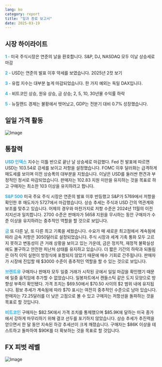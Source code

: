 ```yaml
---
lang: ko
category: report
title: "일과 종료 보고서"
date: 2025-03-19
---
```



<h2>시장 하이라이트</h2>
<strong style="color: #2caef7;">1 - </strong> 미국 주식시장은 연준의 날을 환호합니다. S&P, DJ, NASDAQ 모두 이날 상승세로 마감

<strong style="color: #2caef7;">2 - </strong> USD는 연준의 발표 이후 약세를 보였습니다. 2025년 2컷 보기

<strong style="color: #2caef7;">3 - </strong> 유럽 지수는 대부분 높게 마감되었습니다. 한 가지 예외는 독일 DAX입니다.

<strong style="color: #2caef7;">4 - </strong> 비트코인 상승, 원유 상승, 금 상승; 2, 5, 10, 30년물 수익률 하락

<strong style="color: #2caef7;">5 - </strong> 뉴질랜드 경제는 불황에서 벗어났고, GDP는 전분기 대비 0.7% 성장했습니다.



<h2>일일 가격 활동</h2>
<img src="https://markleighedu.github.io/img/Mar-2025/19-Mar-2025/price.jpg" alt="Image"/>

<h2>통찰력</h2>
<strong style="color: #2caef7;">USD 인덱스</strong> 지수는 이틀 반으로 끝난 날 상승세로 마감했다. Fed 전 발표에 따르면 USD는 103.54로 강세를 보이고 저항을 설정했습니다. FOMC 이후 달러화는 급격하게 매도세를 보이며 이전 상승폭의 대부분을 지웠습니다. 이날은 USD를 둘러싼 편견과 부정적인 정서로 마감되었습니다. 판매자는 102.83 지원 미만을 유지하는 것을 목표로 하고 구매자는 최소한 103 이상을 유지하려고 합니다.

<strong style="color: #2caef7;">S&P 500</strong> 미국 주요 주식 시장은 연준의 발표 이후 반등했고 S&P가 5769에서 저항을 확인한 후 매도자가 5727에서 마감했습니다. 상승 추세는 주식과 USD 간의 역관계와 보조를 맞추고 있습니다. 어제의 경우와 마찬가지로 저항 수준은 2024년 11월의 이전 지지선과 일치합니다. 2700 수준은 판매자가 5658 지원을 무시하는 동안 구매자가 수준 이상을 유지하려는 중추적인 역할을 할 것으로 보입니다. 

<strong style="color: #2caef7;">금</strong> 또 다른 날, 또 다른 최고 기록을 세웠습니다. 수요가 매 새로운 최고점에서 계속됨에 따라 금속 저항은 3050달러로 설정되었습니다. 주식 시장과 세계 기축 통화 모두 고르지 못하고 변동성이 큰 거래 상황을 보이고 있는 가운데, 금은 정치적, 재정적 불확실성에도 불구하고 안전한 피난처 상태를 유지하고 있습니다. 더 짧은 기간의 하락과 되돌림은 아직 이익 실현이 방정식에 포함되지 않았기 때문에 매수 기회로 간주됩니다. 판매자가 시장에 진입할 때 $3000 수준이 중추적인 역할을 할 수 있는 것으로 보입니다.  

<strong style="color: #2caef7;">브렌트유</strong> 구매자나 판매자 모두 일중 거래가 시작된 곳에서 일일 마감을 확인했기 때문에 일중 움직임에 추가할 수 없었습니다. 일봉차트에서 캔들스틱 같은 도지 모양으로 방향성 부족이 확인됐다. 가격 조치는 $69.50에서 $70.50 사이의 $2 범위 내에 유지됩니다. 횡보 추세가 계속됨에 따라 $70 표시는 여전히 중추적인 수준으로 남아 있습니다. 판매자는 72.25달러를 더 낮은 고점으로 볼 수 있고 구매자는 저항선을 돌파하는 것을 목표로 할 것입니다.

<strong style="color: #2caef7;">비트코인</strong> 구매자는 $82.5K에서 가격 조치를 통제했으며 $85.9K에 달하는 미국 종가에서 강하게 마무리하기 위해 결코 선두를 포기하지 않았습니다. 상승 추세가 추진력을 얻으면서 한 달 동안 지속된 하강 추세선이 크게 깨졌습니다. 구매자는 $86K 이상을 테스트하고 돌파하여 $90K를 더 확보하는 것을 목표로 할 것입니다. 



<h2>FX 피벗 레벨</h2>
<img src="https://markleighedu.github.io/img/Mar-2025/19-Mar-2025/pivot.jpg" alt="Image"/>